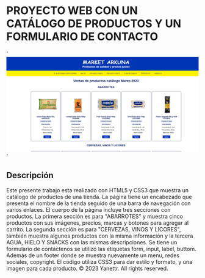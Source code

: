 # PROYECTO WEB CON UN CATÁLOGO DE PRODUCTOS Y UN FORMULARIO DE CONTACTO

 '![webtiendaonline](/IMG/web.png)'

## Descripción

Este presente trabajo esta realizado con  HTML5 y CSS3 que muestra un catálogo de productos de una tienda. 
La página tiene un encabezado que presenta el nombre de la tienda seguido de una barra de navegación con varios enlaces.
El cuerpo de la página incluye tres secciones con productos.
La primera sección es para "ABARROTES" y muestra cinco productos con sus imágenes, precios, marcas y botones para agregar al carrito. La
segunda sección es para "CERVEZAS, VINOS Y LICORES", también muestra algunos productos con la misma información y la tercera AGUA, HIELO Y SNACKS con las mismas descripciones.
Se tiene un formulario de contáctenos se utilizó las etiquetas form, input, label, buttom.
Además de un footer donde se muestra  nuevamente un menu, redes sociales, copyright.
El código utiliza  CSS3 para dar estilo y formato, y una imagen para cada producto.
© 2023 Yanettr. All rights reserved.
